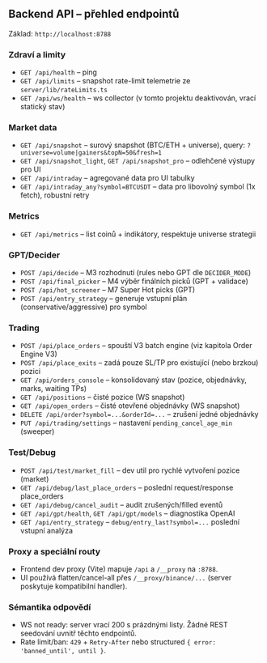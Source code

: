 ## Backend API – přehled endpointů

Základ: `http://localhost:8788`

### Zdraví a limity
- `GET /api/health` – ping
- `GET /api/limits` – snapshot rate-limit telemetrie ze `server/lib/rateLimits.ts`
- `GET /api/ws/health` – ws collector (v tomto projektu deaktivován, vrací statický stav)

### Market data
- `GET /api/snapshot` – surový snapshot (BTC/ETH + universe), query: `?universe=volume|gainers&topN=50&fresh=1`
- `GET /api/snapshot_light`, `GET /api/snapshot_pro` – odlehčené výstupy pro UI
- `GET /api/intraday` – agregované data pro UI tabulky
- `GET /api/intraday_any?symbol=BTCUSDT` – data pro libovolný symbol (1x fetch), robustní retry

### Metrics
- `GET /api/metrics` – list coinů + indikátory, respektuje universe strategii

### GPT/Decider
- `POST /api/decide` – M3 rozhodnutí (rules nebo GPT dle `DECIDER_MODE`)
- `POST /api/final_picker` – M4 výběr finálních picků (GPT + validace)
- `POST /api/hot_screener` – M7 Super Hot picks (GPT)
- `POST /api/entry_strategy` – generuje vstupní plán (conservative/aggressive) pro symbol

### Trading
- `POST /api/place_orders` – spouští V3 batch engine (viz kapitola Order Engine V3)
- `POST /api/place_exits` – zadá pouze SL/TP pro existující (nebo brzkou) pozici
- `GET /api/orders_console` – konsolidovaný stav (pozice, objednávky, marks, waiting TPs)
- `GET /api/positions` – čisté pozice (WS snapshot)
- `GET /api/open_orders` – čisté otevřené objednávky (WS snapshot)
- `DELETE /api/order?symbol=...&orderId=...` – zrušení jedné objednávky
- `PUT /api/trading/settings` – nastavení `pending_cancel_age_min` (sweeper)

### Test/Debug
- `POST /api/test/market_fill` – dev util pro rychlé vytvoření pozice (market)
- `GET /api/debug/last_place_orders` – poslední request/response place_orders
- `GET /api/debug/cancel_audit` – audit zrušených/filled eventů
- `GET /api/gpt/health`, `GET /api/gpt/models` – diagnostika OpenAI
- `GET /api/entry_strategy` – `debug/entry_last?symbol=...` poslední vstupní analýza

### Proxy a speciální routy
- Frontend dev proxy (Vite) mapuje `/api` a `/__proxy` na `:8788`.
- UI používá flatten/cancel-all přes `/__proxy/binance/...` (server poskytuje kompatibilní handler).

### Sémantika odpovědí
- WS not ready: server vrací 200 s prázdnými listy. Žádné REST seedování uvnitř těchto endpointů.
- Rate limit/ban: `429` + `Retry-After` nebo structured `{ error: 'banned_until', until }`.


